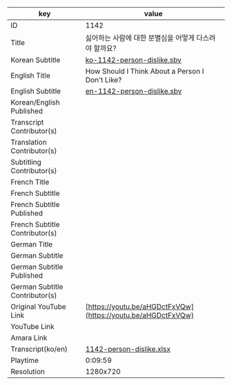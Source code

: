 |  key  |  value  |
|-------|---------|
| ID            | 1142 |
| Title         | 싫어하는 사람에 대한 분별심을 어떻게 다스려야 할까요? |
| Korean Subtitle | [ko-1142-person-dislike.sbv](https://github.com/jungtosociety/dharma-qna/raw/master/sub/1142/ko-1142-person-dislike.sbv) |
| English Title | How Should I Think About a Person I Don't Like?  |
| English Subtitle | [en-1142-person-dislike.sbv](https://github.com/jungtosociety/dharma-qna/raw/master/sub/1142/en-1142-person-dislike.sbv) |
| Korean/English Published     |  |
| Transcript Contributor(s)   |  |
| Translation Contributor(s)   |  |
| Subtitling Contributor(s)   |  |
| French Title |  |
| French Subtitle |  |
| French Subtitle Published |  |
| French Subtitle Contributor(s) |  |
| German Title |  |
| German Subtitle |  |
| German Subtitle Published |  |
| German Subtitle Contributor(s) |  |
| Original YouTube Link  | [https://youtu.be/aHGDctFxVQw](https://youtu.be/aHGDctFxVQw) |
| YouTube Link  |  |
| Amara Link    |  |
| Transcript(ko/en) | [1142-person-dislike.xlsx](https://github.com/jungtosociety/dharma-qna/raw/master/sub/1142/1142-person-dislike.xlsx) |
| Playtime | 0:09:59 |
| Resolution | 1280x720|
